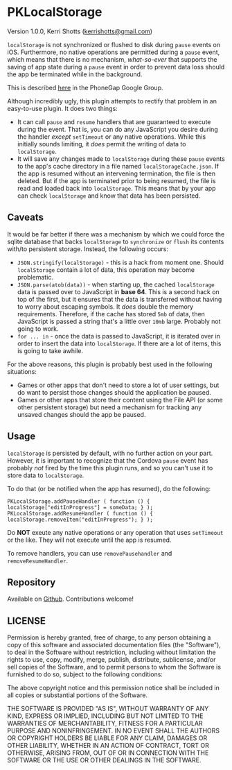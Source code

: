# PKLocalStorage

Version 1.0.0, Kerri Shotts (kerrishotts@gmail.com)

`localStorage` is not synchronized or flushed to disk during `pause` events on iOS. Furthermore, no native operations are permitted during a `pause` event, which means that there is no mechanism, *what-so-ever* that supports the saving of app state during a `pause` event in order to prevent data loss should the app be terminated while in the background.

This is described [here](https://groups.google.com/forum/#!msg/PhoneGap/wsP4w3Sm0YQ/fAnyUu_sZosJ) in the PhoneGap Google Group.

Although incredibly ugly, this plugin attempts to rectify that problem in an easy-to-use plugin. It does two things:

* It can call `pause` and `resume` handlers that are guaranteed to execute during the event. That is, you can do any JavaScript you desire during the handler *except* `setTimeout` or any native operations. While this initially sounds limiting, it *does* permit the writing of data to `localStorage`.
* It will save any changes made to `localStorage` during these `pause` events to the app's cache directory in a file named `localStorageCache.json`. If the app is resumed without an intervening termination, the file is then deleted. But if the app is terminated prior to being resumed, the file is read and loaded back into `localStorage`. This means that by your app can check `localStorage` and know that data has been persisted.

## Caveats

It would be far better if there was a mechanism by which we could force the sqlite database that backs `localStorage` to `synchronize` or `flush` its contents with/to persistent storage. Instead, the following occurs:

* `JSON.stringify(localStorage)` - this is a hack from moment one. Should `localStorage` contain a lot of data, this operation may become problematic.
* `JSON.parse(atob(data))` - when starting up, the cached `localStorage` data is passed over to JavaScript in **base 64**. This is a second hack on top of the first, but it ensures that the data is transferred without having to worry about escaping symbols. It *does* double the memory requirements. Therefore, if the cache has stored `5mb` of data, then JavaScript is passed a string that's a little over `10mb` large. Probably not going to work.
* `for ... in` - once the data is passed to JavaScript, it is iterated over in order to insert the data into `localStorage`. If there are a lot of items, this is going to take awhile.

For the above reasons, this plugin is probably best used in the following situations:

* Games or other apps that don't need to store a lot of user settings, but do want to persist those changes should the application be paused.
* Games or other apps that store their content using the File API (or some other persistent storage) but need a mechanism for tracking any unsaved changes should the app be paused.

## Usage

`localStorage` is persisted by default, with no further action on your part. However, it is important to recognize that the Cordova `pause` event has probably *not* fired by the time this plugin runs, and so you can't use it to store data to `localStorage`.

To do that (or be notified when the app has resumed), do the following:

```
PKLocalStorage.addPauseHandler ( function () { localStorage["editInProgress"] = someData; } );
PKLocalStorage.addResumeHandler ( function () { localStorage.removeItem("editInProgress"); } );
```

Do **NOT** exeute any native operations or any operation that uses `setTimeout` or the like. They will not execute until the app is resumed.

To remove handlers, you can use `removePausehandler` and `removeResumeHandler`.

## Repository

Available on [Github](https://github.com/photokandyStudios/PKLocalStorage). Contributions welcome!

## LICENSE

Permission is hereby granted, free of charge, to any person obtaining a copy of this
software and associated documentation files (the "Software"), to deal in the Software
without restriction, including without limitation the rights to use, copy, modify,
merge, publish, distribute, sublicense, and/or sell copies of the Software, and to
permit persons to whom the Software is furnished to do so, subject to the following
conditions:

The above copyright notice and this permission notice shall be included in all copies
or substantial portions of the Software.

THE SOFTWARE IS PROVIDED "AS IS", WITHOUT WARRANTY OF ANY KIND, EXPRESS OR IMPLIED,
INCLUDING BUT NOT LIMITED TO THE WARRANTIES OF MERCHANTABILITY, FITNESS FOR A PARTICULAR
PURPOSE AND NONINFRINGEMENT. IN NO EVENT SHALL THE AUTHORS OR COPYRIGHT HOLDERS BE
LIABLE FOR ANY CLAIM, DAMAGES OR OTHER LIABILITY, WHETHER IN AN ACTION OF CONTRACT, TORT
OR OTHERWISE, ARISING FROM, OUT OF OR IN CONNECTION WITH THE SOFTWARE OR THE USE OR
OTHER DEALINGS IN THE SOFTWARE.
